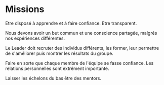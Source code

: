 # Missions


Etre disposé à apprendre et à faire confiance.
Etre transparent.

Nous devons avoir un but commun et une conscience partagée, malgrés nos expériences différentes.

Le Leader doit recruter des individus différents, les former, leur permettre de s'améliorer puis montrer les résultats du groupe.

Faire en sorte que chaque membre de l'équipe se fasse confiance. Les relations personnelles sont extrêment importante.

Laisser les échelons du bas être des mentors.